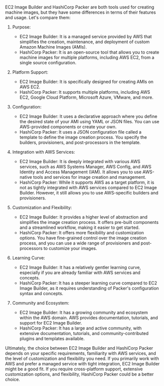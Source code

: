 EC2 Image Builder and HashiCorp Packer are both tools used for creating machine images, but they have some differences in terms of their features and usage. Let's compare them:

1. Purpose:
   - EC2 Image Builder: It is a managed service provided by AWS that simplifies the creation, maintenance, and deployment of custom Amazon Machine Images (AMIs).
   - HashiCorp Packer: It is an open-source tool that allows you to create machine images for multiple platforms, including AWS EC2, from a single source configuration.

2. Platform Support:
   - EC2 Image Builder: It is specifically designed for creating AMIs on AWS EC2.
   - HashiCorp Packer: It supports multiple platforms, including AWS EC2, Google Cloud Platform, Microsoft Azure, VMware, and more.

3. Configuration:
   - EC2 Image Builder: It uses a declarative approach where you define the desired state of your AMI using YAML or JSON files. You can use AWS-provided components or create your own.
   - HashiCorp Packer: It uses a JSON configuration file called a template to define the image creation process. You specify the builders, provisioners, and post-processors in the template.

4. Integration with AWS Services:
   - EC2 Image Builder: It is deeply integrated with various AWS services, such as AWS Systems Manager, AWS Config, and AWS Identity and Access Management (IAM). It allows you to use AWS-native tools and services for image creation and management.
   - HashiCorp Packer: While it supports AWS as a target platform, it is not as tightly integrated with AWS services compared to EC2 Image Builder. However, it still allows you to use AWS-specific builders and provisioners.

5. Customization and Flexibility:
   - EC2 Image Builder: It provides a higher level of abstraction and simplifies the image creation process. It offers pre-built components and a streamlined workflow, making it easier to get started.
   - HashiCorp Packer: It offers more flexibility and customization options. You have fine-grained control over the image creation process, and you can use a wide range of provisioners and post-processors to customize your images.

6. Learning Curve:
   - EC2 Image Builder: It has a relatively gentler learning curve, especially if you are already familiar with AWS services and concepts.
   - HashiCorp Packer: It has a steeper learning curve compared to EC2 Image Builder, as it requires understanding of Packer's configuration syntax and concepts.

7. Community and Ecosystem:
   - EC2 Image Builder: It has a growing community and ecosystem within the AWS domain. AWS provides documentation, tutorials, and support for EC2 Image Builder.
   - HashiCorp Packer: It has a large and active community, with extensive documentation, tutorials, and community-contributed plugins and templates available.

Ultimately, the choice between EC2 Image Builder and HashiCorp Packer depends on your specific requirements, familiarity with AWS services, and the level of customization and flexibility you need. If you primarily work with AWS and prefer a managed service with tight integration, EC2 Image Builder might be a good fit. If you require cross-platform support, extensive customization options, and flexibility, HashiCorp Packer could be a better choice.
